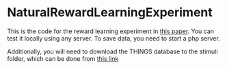 # NaturalRewardLearningExperiment

This is the code for the reward learning experiment in [this paper](). You can test it locally using any server. To save data, you need to start a php server. 

Additionally, you will need to download the THINGS database to the stimuli folder, which can be done from [this link](https://things-initiative.org/uploads/THINGS/images.zip)
